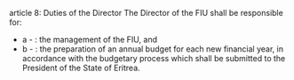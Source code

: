 article 8: Duties of the Director
The Director of the FIU shall be responsible for:
<ul>
			<li>a - : the management of the FIU, and<ul>
			</ul></li>			<li>b - : the preparation of an annual budget for each new financial year, in accordance with the budgetary process which shall be submitted to the President of the State of Eritrea.<ul>
			</ul></li></ul>